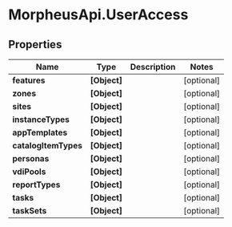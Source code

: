 # MorpheusApi.UserAccess

## Properties

Name | Type | Description | Notes
------------ | ------------- | ------------- | -------------
**features** | **[Object]** |  | [optional] 
**zones** | **[Object]** |  | [optional] 
**sites** | **[Object]** |  | [optional] 
**instanceTypes** | **[Object]** |  | [optional] 
**appTemplates** | **[Object]** |  | [optional] 
**catalogItemTypes** | **[Object]** |  | [optional] 
**personas** | **[Object]** |  | [optional] 
**vdiPools** | **[Object]** |  | [optional] 
**reportTypes** | **[Object]** |  | [optional] 
**tasks** | **[Object]** |  | [optional] 
**taskSets** | **[Object]** |  | [optional] 


